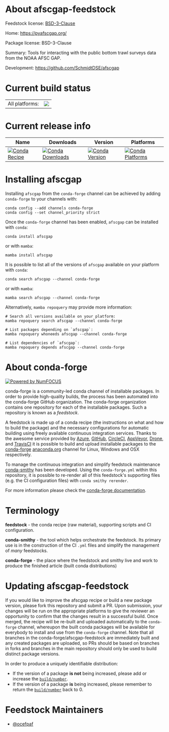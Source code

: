 About afscgap-feedstock
=======================

Feedstock license: [BSD-3-Clause](https://github.com/conda-forge/afscgap-feedstock/blob/main/LICENSE.txt)

Home: https://pyafscgap.org/

Package license: BSD-3-Clause

Summary: Tools for interacting with the public bottom trawl surveys data from the NOAA AFSC GAP.

Development: https://github.com/SchmidtDSE/afscgap

Current build status
====================


<table><tr><td>All platforms:</td>
    <td>
      <a href="https://dev.azure.com/conda-forge/feedstock-builds/_build/latest?definitionId=19101&branchName=main">
        <img src="https://dev.azure.com/conda-forge/feedstock-builds/_apis/build/status/afscgap-feedstock?branchName=main">
      </a>
    </td>
  </tr>
</table>

Current release info
====================

| Name | Downloads | Version | Platforms |
| --- | --- | --- | --- |
| [![Conda Recipe](https://img.shields.io/badge/recipe-afscgap-green.svg)](https://anaconda.org/conda-forge/afscgap) | [![Conda Downloads](https://img.shields.io/conda/dn/conda-forge/afscgap.svg)](https://anaconda.org/conda-forge/afscgap) | [![Conda Version](https://img.shields.io/conda/vn/conda-forge/afscgap.svg)](https://anaconda.org/conda-forge/afscgap) | [![Conda Platforms](https://img.shields.io/conda/pn/conda-forge/afscgap.svg)](https://anaconda.org/conda-forge/afscgap) |

Installing afscgap
==================

Installing `afscgap` from the `conda-forge` channel can be achieved by adding `conda-forge` to your channels with:

```
conda config --add channels conda-forge
conda config --set channel_priority strict
```

Once the `conda-forge` channel has been enabled, `afscgap` can be installed with `conda`:

```
conda install afscgap
```

or with `mamba`:

```
mamba install afscgap
```

It is possible to list all of the versions of `afscgap` available on your platform with `conda`:

```
conda search afscgap --channel conda-forge
```

or with `mamba`:

```
mamba search afscgap --channel conda-forge
```

Alternatively, `mamba repoquery` may provide more information:

```
# Search all versions available on your platform:
mamba repoquery search afscgap --channel conda-forge

# List packages depending on `afscgap`:
mamba repoquery whoneeds afscgap --channel conda-forge

# List dependencies of `afscgap`:
mamba repoquery depends afscgap --channel conda-forge
```


About conda-forge
=================

[![Powered by
NumFOCUS](https://img.shields.io/badge/powered%20by-NumFOCUS-orange.svg?style=flat&colorA=E1523D&colorB=007D8A)](https://numfocus.org)

conda-forge is a community-led conda channel of installable packages.
In order to provide high-quality builds, the process has been automated into the
conda-forge GitHub organization. The conda-forge organization contains one repository
for each of the installable packages. Such a repository is known as a *feedstock*.

A feedstock is made up of a conda recipe (the instructions on what and how to build
the package) and the necessary configurations for automatic building using freely
available continuous integration services. Thanks to the awesome service provided by
[Azure](https://azure.microsoft.com/en-us/services/devops/), [GitHub](https://github.com/),
[CircleCI](https://circleci.com/), [AppVeyor](https://www.appveyor.com/),
[Drone](https://cloud.drone.io/welcome), and [TravisCI](https://travis-ci.com/)
it is possible to build and upload installable packages to the
[conda-forge](https://anaconda.org/conda-forge) [anaconda.org](https://anaconda.org/)
channel for Linux, Windows and OSX respectively.

To manage the continuous integration and simplify feedstock maintenance
[conda-smithy](https://github.com/conda-forge/conda-smithy) has been developed.
Using the ``conda-forge.yml`` within this repository, it is possible to re-render all of
this feedstock's supporting files (e.g. the CI configuration files) with ``conda smithy rerender``.

For more information please check the [conda-forge documentation](https://conda-forge.org/docs/).

Terminology
===========

**feedstock** - the conda recipe (raw material), supporting scripts and CI configuration.

**conda-smithy** - the tool which helps orchestrate the feedstock.
                   Its primary use is in the construction of the CI ``.yml`` files
                   and simplify the management of *many* feedstocks.

**conda-forge** - the place where the feedstock and smithy live and work to
                  produce the finished article (built conda distributions)


Updating afscgap-feedstock
==========================

If you would like to improve the afscgap recipe or build a new
package version, please fork this repository and submit a PR. Upon submission,
your changes will be run on the appropriate platforms to give the reviewer an
opportunity to confirm that the changes result in a successful build. Once
merged, the recipe will be re-built and uploaded automatically to the
`conda-forge` channel, whereupon the built conda packages will be available for
everybody to install and use from the `conda-forge` channel.
Note that all branches in the conda-forge/afscgap-feedstock are
immediately built and any created packages are uploaded, so PRs should be based
on branches in forks and branches in the main repository should only be used to
build distinct package versions.

In order to produce a uniquely identifiable distribution:
 * If the version of a package **is not** being increased, please add or increase
   the [``build/number``](https://docs.conda.io/projects/conda-build/en/latest/resources/define-metadata.html#build-number-and-string).
 * If the version of a package **is** being increased, please remember to return
   the [``build/number``](https://docs.conda.io/projects/conda-build/en/latest/resources/define-metadata.html#build-number-and-string)
   back to 0.

Feedstock Maintainers
=====================

* [@ocefpaf](https://github.com/ocefpaf/)

